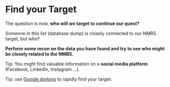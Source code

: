 # Find your Target

The question is now, **who will we target to continue our quest?**

Someone in this list (database dump) is closely connected to our NMBS target, but who? 

**Perform some recon on the data you have found and try to see who might be closely related to the NMBS.**


<div class="purple">

Tip: You might find valuable information on a **social media platform** (Facebook, LinkedIn, Instagram …).

Tip: use [Google dorking](https://en.wikipedia.org/wiki/Google_hacking) to rapidly find your target.
</div>